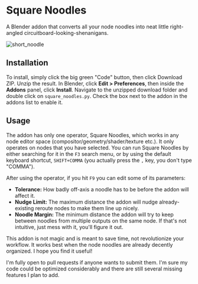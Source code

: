 # Square Noodles
A Blender addon that converts all your node noodles into neat little right-angled circuitboard-looking-shenanigans.

![short_noodle](https://user-images.githubusercontent.com/80430764/182304566-c04dd279-cea2-4c3e-97b9-98c8709ac7c5.gif)

## Installation
To install, simply click the big green "Code" button, then click Download ZIP. Unzip the result. In Blender, click **Edit > Preferences**, then inside the **Addons** panel, click **Install**. Navigate to the unzipped download folder and double click on `square_noodles.py`. Check the box next to the addon in the addons list to enable it.

## Usage
The addon has only one operator, Square Noodles, which works in any node editor space (compositor/geometry/shader/texture etc.). It only operates on nodes that you have selected. You can run Square Noodles by either searching for it in the `F3` search menu, or by using the default keyboard shortcut, `SHIFT+COMMA` (you actually press the `,` key, you don't type "COMMA").

After using the operator, if you hit `F9` you can edit some of its parameters:
* **Tolerance:** How badly off-axis a noodle has to be before the addon will affect it.
* **Nudge Limit:** The maximum distance the addon will nudge already-existing reroute nodes to make them line up nicely.
* **Noodle Margin:** The minimum distance the addon will try to keep between noodles from multiple outputs on the same node. If that's not intuitive, just mess with it, you'll figure it out.

This addon is not magic and is meant to save time, not revolutionize your workflow. It works best when the node noodles are already decently organized. I hope you find it useful!

I'm fully open to pull requests if anyone wants to submit them. I'm sure my code could be optimized considerably and there are still several missing features I plan to add.
